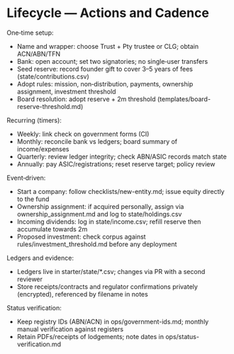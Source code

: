 # Lifecycle — Actions and Cadence

One‑time setup:
- Name and wrapper: choose Trust + Pty trustee or CLG; obtain ACN/ABN/TFN
- Bank: open account; set two signatories; no single‑user transfers
- Seed reserve: record founder gift to cover 3–5 years of fees (state/contributions.csv)
- Adopt rules: mission, non‑distribution, payments, ownership assignment, investment threshold
- Board resolution: adopt reserve + 2m threshold (templates/board-reserve-threshold.md)

Recurring (timers):
- Weekly: link check on government forms (CI)
- Monthly: reconcile bank vs ledgers; board summary of income/expenses
- Quarterly: review ledger integrity; check ABN/ASIC records match state
- Annually: pay ASIC/registrations; reset reserve target; policy review

Event‑driven:
- Start a company: follow checklists/new-entity.md; issue equity directly to the fund
- Ownership assignment: if acquired personally, assign via ownership_assignment.md and log to state/holdings.csv
- Incoming dividends: log in state/income.csv; refill reserve then accumulate towards 2m
- Proposed investment: check corpus against rules/investment_threshold.md before any deployment

Ledgers and evidence:
- Ledgers live in starter/state/*.csv; changes via PR with a second reviewer
- Store receipts/contracts and regulator confirmations privately (encrypted), referenced by filename in notes

Status verification:
- Keep registry IDs (ABN/ACN) in ops/government-ids.md; monthly manual verification against registers
- Retain PDFs/receipts of lodgements; note dates in ops/status-verification.md
